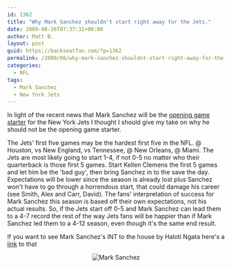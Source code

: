 ```yaml
---
id: 1362
title: "Why Mark Sanchez shouldn't start right away for the Jets."
date: 2009-08-26T07:37:31+00:00
author: Matt B.
layout: post
guid: https://backseatfan.com/?p=1362
permalink: /2009/08/why-mark-sanchez-shouldnt-start-right-away-for-the-jets/
categories:
  - NFL
tags:
  - Mark Sanchez
  - New York Jets
---
```


<div class="entry">
  <p>
    In light of the recent news that Mark Sanchez will be the <a href="http://sports.espn.go.com/nfl/trainingcamp09/news/story?id=4423136">opening game starter</a> for the New York Jets I thought I should give my take on why he should not be the opening game starter.
  </p>

  <p>
    The Jets' first five games may be the hardest first five in the NFL. @ Houston, vs New England, vs Tennessee, @ New Orleans, @ Miami. The Jets are most likely going to start 1-4, if not 0-5 no matter who their quarterback is those first 5 games. Start Kellen Clemens the first 5 games and let him be the 'bad guy', then bring Sanchez in to the save the day. Expectations will be lower since the season is already lost plus Sanchez won't have to go through a horrendous start, that could damage his career (see Smith, Alex and Carr, David). The fans' interpretation of success for Mark Sanchez this season is based off their own expectations, not his actual results. So, if the Jets start off 0-5 and Mark Sanchez can lead them to a 4-7 record the rest of the way Jets fans will be happier than if Mark Sanchez led them to a 4-12 season, even though it's the same end result.
  </p>

  <p>
    If you want to see Mark Sanchez's INT to the house by Haloti Ngata here's a <a href="http://www.nfl.com/videos/nfl-cant-miss-plays/09000d5d8122014e/Pre-WK-2-Can-t-Miss-Play-Ngata-good-throw">link</a> to that
  </p>

  <p style="text-align: center;">
    <p style="text-align: center;">
      <img class="size-medium wp-image-1369 aligncenter" title="Mark Sanchez" src="/images/2009/08/Mark-Sanchez-262x300.jpg" alt="Mark Sanchez" width="262" height="300" srcset="/images/2009/08/Mark-Sanchez-262x300.jpg 262w, /images/2009/08/Mark-Sanchez.jpg 275w" sizes="(max-width: 262px) 100vw, 262px" />
    </p></div>
